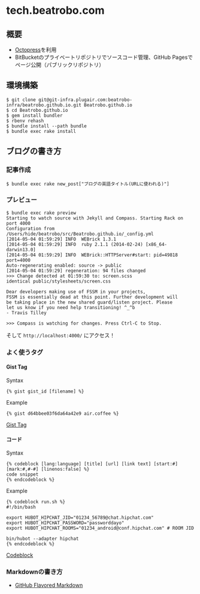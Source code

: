 # tech.beatrobo.com

## 概要
- [Octopress](http://octopress.org/)を利用
- BitBucketのプライベートリポジトリでソースコード管理、GitHub Pagesでページ公開（パブリックリポジトリ）

## 環境構築
```
$ git clone git@git-infra.plugair.com:beatrobo-infra/beatrobo.github.io.git Beatrobo.github.io
$ cd Beatrobo.github.io
$ gem install bundler
$ rbenv rehash
$ bundle install --path bundle
$ bundle exec rake install
```


## ブログの書き方

### 記事作成
```
$ bundle exec rake new_post["ブログの英語タイトル(URLに使われる)"]
```

### プレビュー
```
$ bundle exec rake preview
Starting to watch source with Jekyll and Compass. Starting Rack on port 4000
Configuration from /Users/hide/beatrobo/src/Beatrobo.github.io/_config.yml
[2014-05-04 01:59:29] INFO  WEBrick 1.3.1
[2014-05-04 01:59:29] INFO  ruby 2.1.1 (2014-02-24) [x86_64-darwin13.0]
[2014-05-04 01:59:29] INFO  WEBrick::HTTPServer#start: pid=49818 port=4000
Auto-regenerating enabled: source -> public
[2014-05-04 01:59:29] regeneration: 94 files changed
>>> Change detected at 01:59:30 to: screen.scss
identical public/stylesheets/screen.css 

Dear developers making use of FSSM in your projects,
FSSM is essentially dead at this point. Further development will
be taking place in the new shared guard/listen project. Please
let us know if you need help transitioning! ^_^b
- Travis Tilley

>>> Compass is watching for changes. Press Ctrl-C to Stop.
```

そして `http://localhost:4000/` にアクセス！


### よく使うタグ
#### Gist Tag

Syntax

```
{% gist gist_id [filename] %}
```

Example

```
{% gist d64bbee03f6da64a42e9 air.coffee %}
```

[Gist Tag](http://octopress.org/docs/plugins/gist-tag/)


#### コード

Syntax
 
 ```
 {% codeblock [lang:language] [title] [url] [link text] [start:#] [mark:#,#-#] [linenos:false] %}
code snippet
{% endcodeblock %}
 ```
 
 Example
 
 ```
 {% codeblock run.sh %}
#!/bin/bash
 
export HUBOT_HIPCHAT_JID="01234_56789@chat.hipchat.com"
export HUBOT_HIPCHAT_PASSWORD="passworddayo"
export HUBOT_HIPCHAT_ROOMS="01234_android@conf.hipchat.com" # ROOM JID
 
bin/hubot --adapter hipchat
{% endcodeblock %}
 ```
 
 [Codeblock](http://octopress.org/docs/plugins/codeblock/)


### Markdownの書き方
- [GitHub Flavored Markdown](https://help.github.com/articles/github-flavored-markdown)



